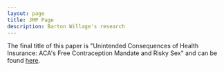 ```yaml
---
layout: page
title: JMP Page
description: Barton Willage's research
---
```





The final title of this paper is "Unintended Consequences of Health Insurance: ACA's Free Contraception Mandate and Risky Sex" and can be found [here](https://onlinelibrary.wiley.com/doi/full/10.1002/hec.3967?af=R).
<br><br>


